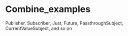 # Combine_examples
Publisher, Subscriber, Just, Future, PassthroughSubject, CurrentValueSubject, and so on
